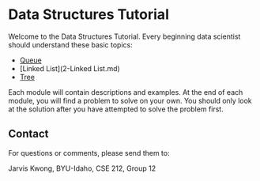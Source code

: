 # Data Structures Tutorial

Welcome to the Data Structures Tutorial.  Every beginning data scientist should understand these basic topics:

- [Queue](1-Queue.md)
- [Linked List](2-Linked List.md)
- [Tree](3-Tree.md)

Each module will contain descriptions and examples.  At the end of each module, you will find a problem to solve on your own.  You should only look at the solution after you have attempted to solve the problem first.

## Contact

For questions or comments, please send them to:

Jarvis Kwong, BYU-Idaho, CSE 212, Group 12



